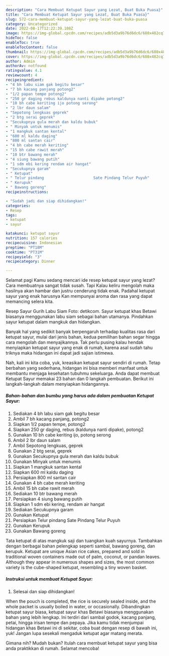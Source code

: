 ```yaml
---
description: "Cara Membuat Ketupat Sayur yang Lezat, Buat Buka Puasa}"
title: "Cara Membuat Ketupat Sayur yang Lezat, Buat Buka Puasa}"
slug: 572-cara-membuat-ketupat-sayur-yang-lezat-buat-buka-puasa
category: Uncategorized
date: 2022-08-17T12:22:39.108Z
image: https://img-global.cpcdn.com/recipes/adb5d3a9b76d6dc6/680x482cq70/ketupat-sayur-foto-resep-utama.jpg
hideToc: false
enableToc: true
enableTocContent: false
thumbnail: https://img-global.cpcdn.com/recipes/adb5d3a9b76d6dc6/680x482cq70/ketupat-sayur-foto-resep-utama.jpg
cover: https://img-global.cpcdn.com/recipes/adb5d3a9b76d6dc6/680x482cq70/ketupat-sayur-foto-resep-utama.jpg
author: Admin
authorAv: notfound
ratingvalue: 4.1
reviewcount: 4
recipeingredient:
- "4 bh labu siam gak begitu besar"
- "7 bh kacang panjang potong2"
- "1/2 papan tempe potong2"
- "250 gr daging rebus kaldunya nanti dipake potong2"
- "10 bh cabe keriting ijo potong serong"
- "2 lbr daun salam"
- "Sepotong lengkuas geprek"
- "2 btg serai geprek"
- "Secukupnya gula merah dan kaldu bubuk"
- " Minyak untuk menumis"
- "1 mangkuk santan kental"
- "600 ml kaldu daging"
- "800 ml santan cair"
- "4 bh cabe merah keriting"
- "15 bh cabe rawit merah"
- "10 btr bawang merah"
- "4 siung bawang putih"
- "1 sdm ebi kering rendam air hangat"
- "Secukupnya garam"
- " Ketupat"
- " Telur pindang                      Sate Pindang Telur Puyuh"
- " Kerupuk"
- " Bawang goreng"
recipeinstructions:

- "Sudah jadi dan siap dihidangkan!"
categories:
- Resep
tags:
- ketupat
- sayur

katakunci: ketupat sayur 
nutrition: 157 calories
recipecuisine: Indonesian
preptime: "PT18M"
cooktime: "PT31M"
recipeyield: "3"
recipecategory: Dinner

---
```



Selamat pagi Kamu sedang mencari ide resep ketupat sayur yang lezat? Cara membuatnya sangat tidak susah. Tapi Kalau keliru mengolah maka hasilnya akan hambar dan justru cenderung tidak enak. Padahal ketupat sayur yang enak harusnya Kan mempunyai aroma dan rasa yang dapat memancing selera kita.


Resep Sayur Gurih Labu Siam Foto: detikcom. Sayur ketupat khas Betawi biasanya menggunakan labu siam sebagai bahan utamanya. Pindahkan sayur ketupat dalam mangkuk dan hidangkan.

Banyak hal yang sedikit banyak berpengaruh terhadap kualitas rasa dari ketupat sayur, mulai dari jenis bahan, kedua pemilihan bahan segar hingga cara mengolah dan menyajikannya. Tak perlu pusing kalau hendak menyiapkan ketupat sayur yang enak di rumah, karena asal sudah tahu triknya maka hidangan ini dapat jadi sajian istimewa.


Nah, kali ini kita coba, yuk, kreasikan ketupat sayur sendiri di rumah. Tetap berbahan yang sederhana, hidangan ini bisa memberi manfaat untuk membantu menjaga kesehatan tubuhmu sekeluarga. Anda dapat membuat Ketupat Sayur memakai 23 bahan dan 0 langkah pembuatan. Berikut ini langkah-langkah dalam menyiapkan hidangannya.

<!--inarticleads1-->

##### Bahan-bahan dan bumbu yang harus ada dalam pembuatan Ketupat Sayur:

1. Sediakan 4 bh labu siam gak begitu besar
1. Ambil 7 bh kacang panjang, potong2
1. Siapkan 1/2 papan tempe, potong2
1. Siapkan 250 gr daging, rebus (kaldunya nanti dipake), potong2
1. Gunakan 10 bh cabe keriting ijo, potong serong
1. Ambil 2 lbr daun salam
1. Ambil Sepotong lengkuas, geprek
1. Gunakan 2 btg serai, geprek
1. Gunakan Secukupnya gula merah dan kaldu bubuk
1. Gunakan  Minyak untuk menumis
1. Siapkan 1 mangkuk santan kental
1. Siapkan 600 ml kaldu daging
1. Persiapkan 800 ml santan cair
1. Gunakan 4 bh cabe merah keriting
1. Ambil 15 bh cabe rawit merah
1. Sediakan 10 btr bawang merah
1. Persiapkan 4 siung bawang putih
1. Siapkan 1 sdm ebi kering, rendam air hangat
1. Sediakan Secukupnya garam
1. Gunakan  Ketupat
1. Persiapkan  Telur pindang                      Sate Pindang Telur Puyuh
1. Gunakan  Kerupuk
1. Gunakan  Bawang goreng


Tata ketupat di atas mangkuk saji dan tuangkan kuah sayurnya. Tambahkan dengan berbagai bahan pelengkap seperti sambal, bawang goreng, dan kerupuk. Ketupat are unique Asian rice cakes, prepared and sold in traditional woven containers made out of palm, coconut, or pandan leaves. Although they appear in numerous shapes and sizes, the most common variety is the cube-shaped ketupat, resembling a tiny woven basket. 

<!--inarticleads2-->

##### Instruksi untuk membuat Ketupat Sayur:


1. Selesai dan siap dihidangkan!

When the pouch is completed, the rice is securely sealed inside, and the whole packet is usually boiled in water, or occasionally. Dibandingkan ketupat sayur biasa, ketupat sayur khas Betawi biasanya menggunakan bahan yang lebih lengkap. Ini terdiri dari sambal godok, kacang panjang, petai, hingga irisan tempe dan pepaya. Jika kamu tidak menjumpai hidangan khas Betawi ini di sekitar, coba buat dengan resep di bawah ini, yuk! Jangan lupa sesekali mengaduk ketupat agar matang merata. 

Gimana nih? Mudah bukan? Itulah cara membuat ketupat sayur yang bisa anda praktikkan di rumah. Selamat mencoba!
